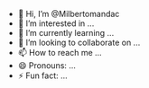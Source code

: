 - 👋 Hi, I’m @Milbertomandac
- 👀 I’m interested in ...
- 🌱 I’m currently learning ...
- 💞️ I’m looking to collaborate on ...
- 📫 How to reach me ...
- 😄 Pronouns: ...
- ⚡ Fun fact: ...

<!---
Milbertomandac/Milbertomandac is a ✨ special ✨ repository because its `README.md` (this file) appears on your GitHub profile.
You can click the Preview link to take a look at your changes.
--->
